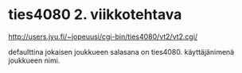 # ties4080 2. viikkotehtava
http://users.jyu.fi/~jopeuusi/cgi-bin/ties4080/vt2/vt2.cgi/

defaulttina jokaisen joukkueen salasana on ties4080.
käyttäjänimenä joukkueen nimi. 

